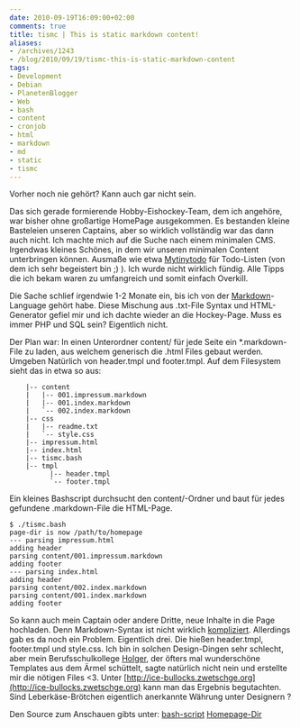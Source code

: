 ```yaml
---
date: 2010-09-19T16:09:00+02:00
comments: true
title: tismc | This is static markdown content!
aliases:
- /archives/1243
- /blog/2010/09/19/tismc-this-is-static-markdown-content
tags:
- Development
- Debian
- PlanetenBlogger
- Web
- bash
- content
- cronjob
- html
- markdown
- md
- static
- tismc
---
```


Vorher noch nie gehört? Kann auch gar nicht sein.

Das sich gerade formierende Hobby-Eishockey-Team, dem ich angehöre, war
bisher ohne großartige HomePage ausgekommen. Es bestanden kleine Basteleien
unseren Captains, aber so wirklich vollständig war das dann auch nicht. Ich
machte mich auf die Suche nach einem minimalen CMS. Irgendwas kleines
Schönes, in dem wir unseren minimalen Content unterbringen können. Ausmaße
wie etwa [Mytinytodo](http://mytinytodo.net) für Todo-Listen (von dem ich
sehr begeistert bin ;) ). Ich wurde nicht wirklich fündig. Alle Tipps die
ich bekam waren zu umfangreich und somit einfach Overkill.

Die Sache schlief irgendwie 1-2 Monate ein, bis ich von der
[Markdown](http://daringfireball.net/projects/markdown/)-Language gehört
habe. Diese Mischung aus .txt-File Syntax und HTML-Generator gefiel mir und
ich dachte wieder an die Hockey-Page. Muss es immer PHP und SQL sein?
Eigentlich nicht.

Der Plan war: In einen Unterordner content/ für jede Seite ein
*.markdown-File zu laden, aus welchem generisch die .html Files gebaut
werden. Umgeben Natürlich von header.tmpl und footer.tmpl. Auf dem
Filesystem sieht das in etwa so aus:


```
    |-- content
    |   |-- 001.impressum.markdown
    |   |-- 001.index.markdown
    |   `-- 002.index.markdown
    |-- css
    |   |-- readme.txt
    |   `-- style.css
    |-- impressum.html
    |-- index.html
    |-- tismc.bash
    |-- tmpl
          |-- header.tmpl
          `-- footer.tmpl
```

Ein kleines Bashscript durchsucht den content/-Ordner und baut für jedes
gefundene .markdown-File die HTML-Page.

```
$ ./tismc.bash
page-dir is now /path/to/homepage
--- parsing impressum.html
adding header
parsing content/001.impressum.markdown
adding footer
--- parsing index.html
adding header
parsing content/002.index.markdown
parsing content/001.index.markdown
adding footer
```

So kann auch mein Captain oder andere Dritte, neue Inhalte in die Page
hochladen. Denn Markdown-Syntax ist nicht wirklich
[kompliziert](http://markdown.de/syntax/). Allerdings gab es da noch ein
Problem. Eigentlich drei. Die hießen header.tmpl, footer.tmpl und
style.css. Ich bin in solchen Design-Dingen sehr schlecht, aber mein
Berufsschulkollege [Holger](http://savier.zwetschge.org), der öfters mal
wunderschöne Templates aus dem Ärmel schüttelt, sagte natürlich nicht nein
und erstellte mir die nötigen Files <3. Unter
[http://ice-bullocks.zwetschge.org](http://ice-bullocks.zwetschge.org) kann
man das Ergebnis begutachten. Sind Leberkäse-Brötchen eigentlich anerkannte
Währung unter Designern ?

Den Source zum Anschauen gibts unter:
[bash-script](http://git.zwetschge.org/?p=this-is-static-markdown-content.git;a=blob;f=tismc.bash)
[Homepage-Dir](http://git.zwetschge.org/?p=this-is-static-markdown-content.git;a=tree)
